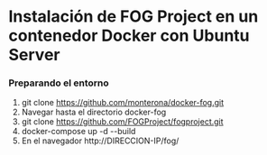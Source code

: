# Instalación de FOG Project en un contenedor Docker con Ubuntu Server

### Preparando el entorno
1. git clone https://github.com/monterona/docker-fog.git
2. Navegar hasta el directorio docker-fog
3. git clone https://github.com/FOGProject/fogproject.git
4. docker-compose up -d --build
5. En el navegador http://DIRECCION-IP/fog/
